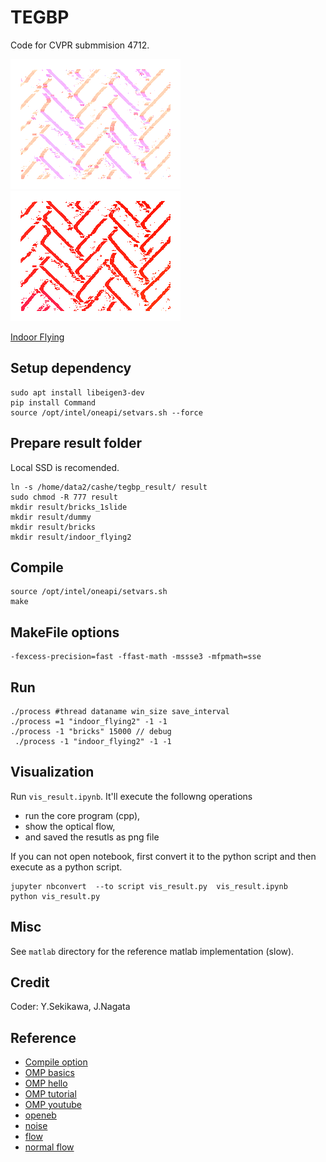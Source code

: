 # TEGBP
Code for CVPR submmision 4712.

<!-- - [Overleaf](https://www.overleaf.com/project/634f900abe6816625b0e860e) -->
<!-- - [PDF](https://github.com/DensoITLab/tegbp/blob/master/material/CVPR2023_4712.pdf) -->

![normal (input)](https://github.com/DensoITLab/tegbp/blob/master/material/flo_1_00009.png "normal (input)")
![full (output)](https://github.com/DensoITLab/tegbp/blob/master/material/flo_0_00009.png "full (output)")
<!-- <img src="https://github.com/DensoITLab/tegbp/blob/master/material/flo_1_00009.png" alt="normal flow"  title="normal flow"> -->
<!-- <img src="https://github.com/DensoITLab/tegbp/blob/master/material/flo_0_00009.png" alt="full flow"  title="full flow"> -->

[Indoor Flying](https://user-images.githubusercontent.com/270088/208863063-4f1a154f-bb05-4ff9-a4c0-67d1bd6a7e3f.mov)


## Setup dependency 
```
sudo apt install libeigen3-dev
pip install Command
source /opt/intel/oneapi/setvars.sh --force
```

## Prepare result folder
Local SSD is recomended.
```
ln -s /home/data2/cashe/tegbp_result/ result
sudo chmod -R 777 result
mkdir result/bricks_1slide
mkdir result/dummy
mkdir result/bricks
mkdir result/indoor_flying2
```

## Compile 
```
source /opt/intel/oneapi/setvars.sh
make
```

## MakeFile options
```
-fexcess-precision=fast -ffast-math -mssse3 -mfpmath=sse
```

## Run
```
./process #thread dataname win_size save_interval
./process =1 "indoor_flying2" -1 -1
./process -1 "bricks" 15000 // debug
 ./process -1 "indoor_flying2" -1 -1
```

## Visualization
Run `vis_result.ipynb`.
It'll execute the followng operations
- run the core program (cpp),
- show the optical flow,
- and saved the resutls as png file

If you can not open notebook, first convert it to the python script and then execute as a python script.
```
jupyter nbconvert  --to script vis_result.py  vis_result.ipynb 
python vis_result.py 
```

## Misc
See  `matlab` directory for the reference matlab implementation (slow).

## Credit
Coder: Y.Sekikawa, J.Nagata

## Reference
- [Compile option](https://ac-as.net/gcc-optimization-option/)
- [OMP basics](https://ichigopack.net/openmp/omp_base_3.html)
- [OMP hello](https://curc.readthedocs.io/en/latest/programming/OpenMP-C.html#id2)
- [OMP tutorial](https://msu-cmse-courses.github.io/cmse401-S21-student/assignments/0225-HW2_OMP.html)
- [OMP youtube](https://www.youtube.com/playlist?list=PLLX-Q6B8xqZ8n8bwjGdzBJ25X2utwnoEG)
- [openeb](https://github.com/prophesee-ai/openeb)
- [noise](https://docs.prophesee.ai/stable/metavision_sdk/modules/cv/samples/noise_filtering_cpp.html#chapter-sdk-cv-samples-noise-filtering-cpp)
- [flow](https://docs.prophesee.ai/stable/metavision_sdk/modules/cv/samples/flow.html#chapter-sdk-cv-samples-flow)
- [normal flow](https://github.com/gorchard/FPGA_event_based_optical_flow)
